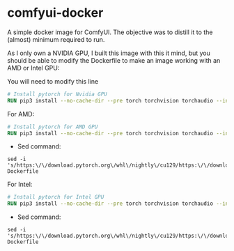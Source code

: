 # comfyui-docker
A simple docker image for ComfyUI. The objective was to distill it to the (almost) minimum required to run.

As I only own a NVIDIA GPU, I built this image with this it mind, but you should be able to modify the Dockerfile to make an image working with an AMD or Intel GPU:

You will need to modify this line
```dockerfile
# Install pytorch for Nvidia GPU
RUN pip3 install --no-cache-dir --pre torch torchvision torchaudio --index-url https://download.pytorch.org/whl/nightly/cu129
```

For AMD:
```dockerfile
# Install pytorch for AMD GPU
RUN pip3 install --no-cache-dir --pre torch torchvision torchaudio --index-url https://download.pytorch.org/whl/nightly/rocm6.4
```
- Sed command:
```
sed -i 's/https:\/\/download.pytorch.org\/whl\/nightly\/cu129/https:\/\/download.pytorch.org\/whl\/nightly\/rocm6.4/g' Dockerfile
```

For Intel:
```dockerfile
# Install pytorch for Intel GPU
RUN pip3 install --no-cache-dir --pre torch torchvision torchaudio --index-url https://download.pytorch.org/whl/nightly/xpu
```
- Sed command:
```
sed -i 's/https:\/\/download.pytorch.org\/whl\/nightly\/cu129/https:\/\/download.pytorch.org\/whl\/nightly\/xpu/g' Dockerfile
```